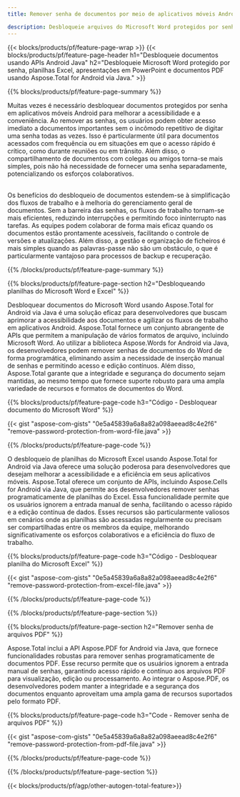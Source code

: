 ```yaml
---
title: Remover senha de documentos por meio de aplicativos móveis Android

description: Desbloqueie arquivos do Microsoft Word protegidos por senha, planilha do Excel, apresentação do PowerPoint e arquivos PDF por meio do aplicativo móvel Android.
---
```


{{< blocks/products/pf/feature-page-wrap >}}
{{< blocks/products/pf/feature-page-header h1="Desbloqueie documentos usando APIs Android Java" h2="Desbloqueie Microsoft Word protegido por senha, planilhas Excel, apresentações em PowerPoint e documentos PDF usando Aspose.Total for Android via Java." >}}

{{% blocks/products/pf/feature-page-summary %}}

Muitas vezes é necessário desbloquear documentos protegidos por senha em aplicativos móveis Android para melhorar a acessibilidade e a conveniência. Ao remover as senhas, os usuários podem obter acesso imediato a documentos importantes sem o incômodo repetitivo de digitar uma senha todas as vezes. Isso é particularmente útil para documentos acessados com frequência ou em situações em que o acesso rápido é crítico, como durante reuniões ou em trânsito. Além disso, o compartilhamento de documentos com colegas ou amigos torna-se mais simples, pois não há necessidade de fornecer uma senha separadamente, potencializando os esforços colaborativos. <br /><br />

Os benefícios do desbloqueio de documentos estendem-se à simplificação dos fluxos de trabalho e à melhoria do gerenciamento geral de documentos. Sem a barreira das senhas, os fluxos de trabalho tornam-se mais eficientes, reduzindo interrupções e permitindo foco ininterrupto nas tarefas. As equipes podem colaborar de forma mais eficaz quando os documentos estão prontamente acessíveis, facilitando o controle de versões e atualizações. Além disso, a gestão e organização de ficheiros é mais simples quando as palavras-passe não são um obstáculo, o que é particularmente vantajoso para processos de backup e recuperação. 

{{% /blocks/products/pf/feature-page-summary  %}}

{{% blocks/products/pf/feature-page-section  h2="Desbloqueando planilhas do Microsoft Word e Excel" %}}

Desbloquear documentos do Microsoft Word usando Aspose.Total for Android via Java é uma solução eficaz para desenvolvedores que buscam aprimorar a acessibilidade aos documentos e agilizar os fluxos de trabalho em aplicativos Android. Aspose.Total fornece um conjunto abrangente de APIs que permitem a manipulação de vários formatos de arquivo, incluindo Microsoft Word. Ao utilizar a biblioteca Aspose.Words for Android via Java, os desenvolvedores podem remover senhas de documentos do Word de forma programática, eliminando assim a necessidade de inserção manual de senhas e permitindo acesso e edição contínuos. Além disso, Aspose.Total garante que a integridade e segurança do documento sejam mantidas, ao mesmo tempo que fornece suporte robusto para uma ampla variedade de recursos e formatos de documentos do Word.

{{% blocks/products/pf/feature-page-code h3="Código - Desbloquear documento do Microsoft Word" %}}

{{< gist "aspose-com-gists" "0e5a45839a6a8a82a098aeead8c4e2f6" "remove-password-protection-from-word-file.java" >}}

{{% /blocks/products/pf/feature-page-code  %}}

O desbloqueio de planilhas do Microsoft Excel usando Aspose.Total for Android via Java oferece uma solução poderosa para desenvolvedores que desejam melhorar a acessibilidade e a eficiência em seus aplicativos móveis. Aspose.Total oferece um conjunto de APIs, incluindo Aspose.Cells for Android via Java, que permite aos desenvolvedores remover senhas programaticamente de planilhas do Excel. Essa funcionalidade permite que os usuários ignorem a entrada manual de senha, facilitando o acesso rápido e a edição contínua de dados. Esses recursos são particularmente valiosos em cenários onde as planilhas são acessadas regularmente ou precisam ser compartilhadas entre os membros da equipe, melhorando significativamente os esforços colaborativos e a eficiência do fluxo de trabalho. 

{{% blocks/products/pf/feature-page-code h3="Código - Desbloquear planilha do Microsoft Excel" %}}

{{< gist "aspose-com-gists" "0e5a45839a6a8a82a098aeead8c4e2f6" "remove-password-protection-from-excel-file.java" >}}

{{% /blocks/products/pf/feature-page-code  %}}

{{% /blocks/products/pf/feature-page-section %}}

{{% blocks/products/pf/feature-page-section  h2="Remover senha de arquivos PDF" %}}

Aspose.Total inclui a API Aspose.PDF for Android via Java, que fornece funcionalidades robustas para remover senhas programaticamente de documentos PDF. Esse recurso permite que os usuários ignorem a entrada manual de senhas, garantindo acesso rápido e contínuo aos arquivos PDF para visualização, edição ou processamento. Ao integrar o Aspose.PDF, os desenvolvedores podem manter a integridade e a segurança dos documentos enquanto aproveitam uma ampla gama de recursos suportados pelo formato PDF. 

{{% blocks/products/pf/feature-page-code h3="Code - Remover senha de arquivos PDF" %}}

{{< gist "aspose-com-gists" "0e5a45839a6a8a82a098aeead8c4e2f6" "remove-password-protection-from-pdf-file.java" >}}

{{% /blocks/products/pf/feature-page-code  %}}

{{% /blocks/products/pf/feature-page-section %}}

{{< blocks/products/pf/agp/other-autogen-total-feature>}}